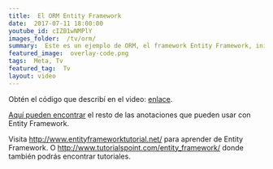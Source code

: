 ```yaml
---
title:  El ORM Entity Framework
date:  2017-07-11 18:00:00
youtube_id: cIZB1wNMPlY
images_folder:  /tv/orm/
summary:  Este es un ejemplo de ORM, el framework Entity Framework, inicialmante desarrollado por Microsoft.
featured_image:  overlay-code.png
tags:  Meta, Tv
featured_tag:  Tv
layout: video
---
```


Obtén el código que describí en el video: <a href="https://github.com/ThatCSharpGuy/agenda-orm" target="_blank">enlace</a>.

<a href="https://msdn.microsoft.com/en-us/library/jj591583(v=vs.113).aspx" target="_blank">Aquí pueden encontrar</a> el resto de las anotaciones que pueden usar con Entity Framework.  

Visita <a href="http://www.entityframeworktutorial.net/" target="_blank">http://www.entityframeworktutorial.net/</a> para aprender de Entity Framework. O <a href="http://www.tutorialspoint.com/entity_framework/" target="_blank">http://www.tutorialspoint.com/entity_framework/</a> donde también podrás encontrar tutoriales.